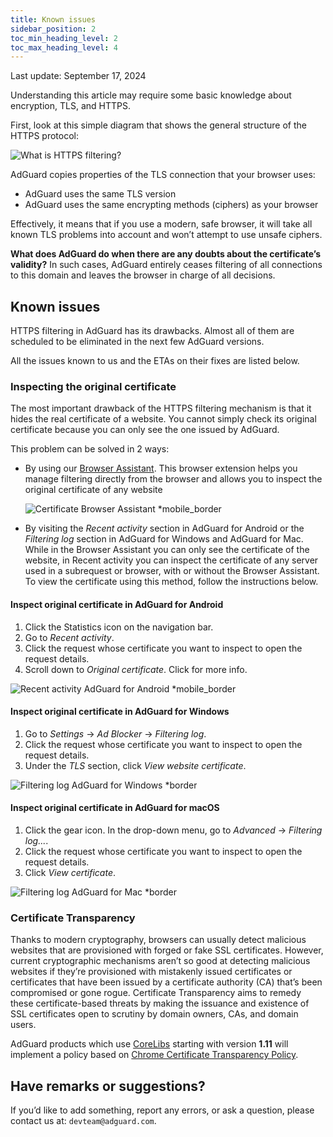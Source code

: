 ```yaml
---
title: Known issues
sidebar_position: 2
toc_min_heading_level: 2
toc_max_heading_level: 4
---
```


Last update: September 17, 2024

Understanding this article may require some basic knowledge about encryption, TLS, and HTTPS.

First, look at this simple diagram that shows the general structure of the HTTPS protocol:

![What is HTTPS filtering?](https://cdn.adtidy.org/public/Adguard/Blog/https/what_is_https_filtering.png)

AdGuard copies properties of the TLS connection that your browser uses:

- AdGuard uses the same TLS version
- AdGuard uses the same encrypting methods (ciphers) as your browser

Effectively, it means that if you use a modern, safe browser, it will take all known TLS problems into account and won’t attempt to use unsafe ciphers.

**What does AdGuard do when there are any doubts about the certificate’s validity?** In such cases, AdGuard entirely ceases filtering of all connections to this domain and leaves the browser in charge of all decisions.

## Known issues

HTTPS filtering in AdGuard has its drawbacks. Almost all of them are scheduled to be eliminated in the next few AdGuard versions.

All the issues known to us and the ETAs on their fixes are listed below.

### Inspecting the original certificate

The most important drawback of the HTTPS filtering mechanism is that it hides the real certificate of a website. You cannot simply check its original certificate because you can only see the one issued by AdGuard.

This problem can be solved in 2 ways:

- By using our [Browser Assistant](https://adguard.com/adguard-assistant/overview.html). This browser extension helps you manage filtering directly from the browser and allows you to inspect the original certificate of any website

  ![Certificate Browser Assistant *mobile_border](https://cdn.adtidy.org/content/kb/ad_blocker/general/cert-browser.png)

- By visiting the *Recent activity* section in AdGuard for Android or the *Filtering log* section in AdGuard for Windows and AdGuard for Mac. While in the Browser Assistant you can only see the certificate of the website, in Recent activity you can inspect the certificate of any server used in a subrequest or browser, with or without the Browser Assistant. To view the certificate using this method, follow the instructions below.

#### Inspect original certificate in AdGuard for Android

1. Click the Statistics icon on the navigation bar.
2. Go to *Recent activity*.
3. Click the request whose certificate you want to inspect to open the request details.
4. Scroll down to *Original certificate*. Click for more info.

![Recent activity AdGuard for Android *mobile_border](https://cdn.adtidy.org/content/kb/ad_blocker/general/cert-android.png)

#### Inspect original certificate in AdGuard for Windows

1. Go to *Settings* → *Ad Blocker* → *Filtering log*.
2. Click the request whose certificate you want to inspect to open the request details.
3. Under the *TLS* section, click *View website certificate*.

![Filtering log AdGuard for Windows *border](https://cdn.adtidy.org/content/kb/ad_blocker/general/cert-win.png)

#### Inspect original certificate in AdGuard for macOS

1. Click the gear icon. In the drop-down menu, go to *Advanced* → *Filtering log...*.
2. Click the request whose certificate you want to inspect to open the request details.
3. Click *View certificate*.

![Filtering log AdGuard for Mac *border](https://cdn.adtidy.org/content/kb/ad_blocker/general/cert-mac.png)

### Certificate Transparency

Thanks to modern cryptography, browsers can usually detect malicious websites that are provisioned with forged or fake SSL certificates. However, current cryptographic mechanisms aren’t so good at detecting malicious websites if they’re provisioned with mistakenly issued certificates or certificates that have been issued by a certificate authority (CA) that’s been compromised or gone rogue. Certificate Transparency aims to remedy these certificate-based threats by making the issuance and existence of SSL certificates open to scrutiny by domain owners, CAs, and domain users.

AdGuard products which use [CoreLibs](https://github.com/AdguardTeam/CoreLibs/) starting with version **1.11** will implement a policy based on [Chrome Certificate Transparency Policy](https://googlechrome.github.io/CertificateTransparency/ct_policy.html).

## Have remarks or suggestions?

If you’d like to add something, report any errors, or ask a question, please contact us at: `devteam@adguard.com`.
